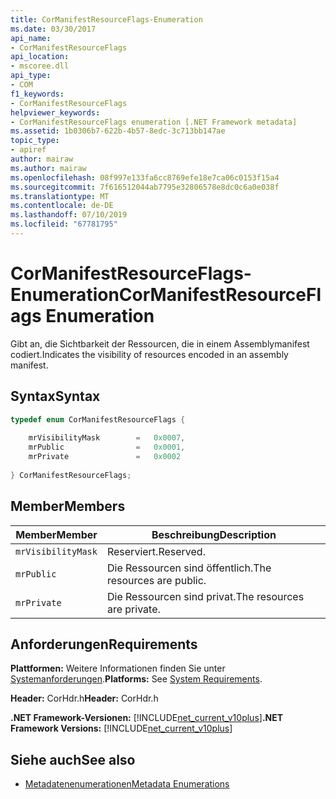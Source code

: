 ```yaml
---
title: CorManifestResourceFlags-Enumeration
ms.date: 03/30/2017
api_name:
- CorManifestResourceFlags
api_location:
- mscoree.dll
api_type:
- COM
f1_keywords:
- CorManifestResourceFlags
helpviewer_keywords:
- CorManifestResourceFlags enumeration [.NET Framework metadata]
ms.assetid: 1b0306b7-622b-4b57-8edc-3c713bb147ae
topic_type:
- apiref
author: mairaw
ms.author: mairaw
ms.openlocfilehash: 08f997e133fa6cc8769efe18e7ca06c0153f15a4
ms.sourcegitcommit: 7f616512044ab7795e32806578e8dc0c6a0e038f
ms.translationtype: MT
ms.contentlocale: de-DE
ms.lasthandoff: 07/10/2019
ms.locfileid: "67781795"
---
```

# <a name="cormanifestresourceflags-enumeration"></a><span data-ttu-id="59094-102">CorManifestResourceFlags-Enumeration</span><span class="sxs-lookup"><span data-stu-id="59094-102">CorManifestResourceFlags Enumeration</span></span>
<span data-ttu-id="59094-103">Gibt an, die Sichtbarkeit der Ressourcen, die in einem Assemblymanifest codiert.</span><span class="sxs-lookup"><span data-stu-id="59094-103">Indicates the visibility of resources encoded in an assembly manifest.</span></span>  
  
## <a name="syntax"></a><span data-ttu-id="59094-104">Syntax</span><span class="sxs-lookup"><span data-stu-id="59094-104">Syntax</span></span>  
  
```cpp  
typedef enum CorManifestResourceFlags {  
  
    mrVisibilityMask        =   0x0007,  
    mrPublic                =   0x0001,  
    mrPrivate               =   0x0002  
  
} CorManifestResourceFlags;  
```  
  
## <a name="members"></a><span data-ttu-id="59094-105">Member</span><span class="sxs-lookup"><span data-stu-id="59094-105">Members</span></span>  
  
|<span data-ttu-id="59094-106">Member</span><span class="sxs-lookup"><span data-stu-id="59094-106">Member</span></span>|<span data-ttu-id="59094-107">Beschreibung</span><span class="sxs-lookup"><span data-stu-id="59094-107">Description</span></span>|  
|------------|-----------------|  
|`mrVisibilityMask`|<span data-ttu-id="59094-108">Reserviert.</span><span class="sxs-lookup"><span data-stu-id="59094-108">Reserved.</span></span>|  
|`mrPublic`|<span data-ttu-id="59094-109">Die Ressourcen sind öffentlich.</span><span class="sxs-lookup"><span data-stu-id="59094-109">The resources are public.</span></span>|  
|`mrPrivate`|<span data-ttu-id="59094-110">Die Ressourcen sind privat.</span><span class="sxs-lookup"><span data-stu-id="59094-110">The resources are private.</span></span>|  
  
## <a name="requirements"></a><span data-ttu-id="59094-111">Anforderungen</span><span class="sxs-lookup"><span data-stu-id="59094-111">Requirements</span></span>  
 <span data-ttu-id="59094-112">**Plattformen:** Weitere Informationen finden Sie unter [Systemanforderungen](../../../../docs/framework/get-started/system-requirements.md).</span><span class="sxs-lookup"><span data-stu-id="59094-112">**Platforms:** See [System Requirements](../../../../docs/framework/get-started/system-requirements.md).</span></span>  
  
 <span data-ttu-id="59094-113">**Header:** CorHdr.h</span><span class="sxs-lookup"><span data-stu-id="59094-113">**Header:** CorHdr.h</span></span>  
  
 <span data-ttu-id="59094-114">**.NET Framework-Versionen:** [!INCLUDE[net_current_v10plus](../../../../includes/net-current-v10plus-md.md)]</span><span class="sxs-lookup"><span data-stu-id="59094-114">**.NET Framework Versions:** [!INCLUDE[net_current_v10plus](../../../../includes/net-current-v10plus-md.md)]</span></span>  
  
## <a name="see-also"></a><span data-ttu-id="59094-115">Siehe auch</span><span class="sxs-lookup"><span data-stu-id="59094-115">See also</span></span>

- [<span data-ttu-id="59094-116">Metadatenenumerationen</span><span class="sxs-lookup"><span data-stu-id="59094-116">Metadata Enumerations</span></span>](../../../../docs/framework/unmanaged-api/metadata/metadata-enumerations.md)
